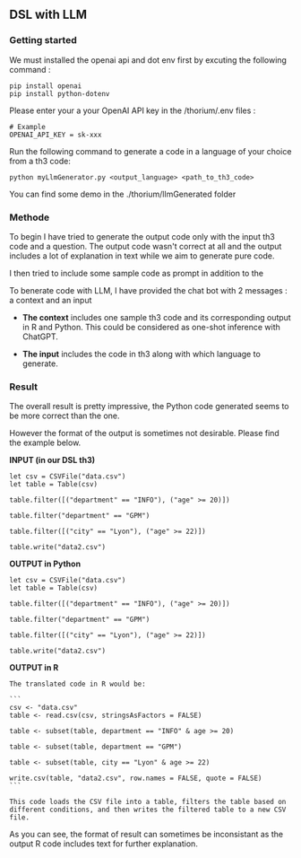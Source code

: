 ## DSL with LLM 

### Getting started 

We must installed the openai api and dot env first by excuting the following command : 

    pip install openai
    pip install python-dotenv

Please enter your a your OpenAI API key in the /thorium/.env files :

    # Example 
    OPENAI_API_KEY = sk-xxx

Run the following command to generate a code in a language of your choice from a th3 code:

    python myLlmGenerator.py <output_language> <path_to_th3_code>

You can find some demo in the ./thorium/llmGenerated folder 

### Methode
To begin I have tried to generate the output code only with the input th3 code and a question. The output code wasn't correct at all and the output includes a lot of explanation in text while we aim to generate pure code.

I then tried to include some sample code as prompt in addition to the 

To benerate code with LLM, I have provided the chat bot with 2 messages : a context and an input 

+ **The context** includes one sample th3 code and its corresponding output in R and Python. This could be considered as one-shot inference with ChatGPT.

+ **The input** includes the code in th3 along with which language to generate.

### Result 

The overall result is pretty impressive, the Python code generated seems to be more correct than the one. 



However the format of the output is sometimes not desirable. Please find the example below.

**INPUT (in our DSL th3)**

``` 
let csv = CSVFile("data.csv")
let table = Table(csv)

table.filter([("department" == "INFO"), ("age" >= 20)])

table.filter("department" == "GPM")

table.filter([("city" == "Lyon"), ("age" >= 22)])

table.write("data2.csv")
```

**OUTPUT in Python**
``` 
let csv = CSVFile("data.csv")
let table = Table(csv)

table.filter([("department" == "INFO"), ("age" >= 20)])

table.filter("department" == "GPM")

table.filter([("city" == "Lyon"), ("age" >= 22)])

table.write("data2.csv")

```

**OUTPUT in R**

    The translated code in R would be:

    ```
    csv <- "data.csv"
    table <- read.csv(csv, stringsAsFactors = FALSE)

    table <- subset(table, department == "INFO" & age >= 20)

    table <- subset(table, department == "GPM")

    table <- subset(table, city == "Lyon" & age >= 22)

    write.csv(table, "data2.csv", row.names = FALSE, quote = FALSE)
    ```

    This code loads the CSV file into a table, filters the table based on different conditions, and then writes the filtered table to a new CSV file.

As you can see, the format of result can sometimes be inconsistant as the output R code includes text for further explanation.